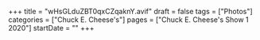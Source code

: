 +++
title = "wHsGLduZBT0qxCZqaknY.avif"
draft = false
tags = ["Photos"]
categories = ["Chuck E. Cheese's"]
pages = ["Chuck E. Cheese's Show 1 2020"]
startDate = ""
+++
